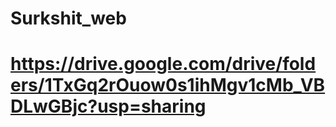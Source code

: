 # Surkshit_web
# https://drive.google.com/drive/folders/1TxGq2rOuow0s1ihMgv1cMb_VBDLwGBjc?usp=sharing
